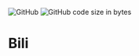 ![GitHub](https://img.shields.io/github/license/Kerite/Bili?label=LICENSE&style=for-the-badge)
![GitHub code size in bytes](https://img.shields.io/github/languages/code-size/Kerite/Bili?style=for-the-badge)

# Bili

